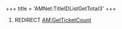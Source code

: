 +++
title = 'AMNet:TitleIDListGetTotal3'
+++

1.  REDIRECT [AM:GetTicketCount](AM:GetTicketCount "wikilink")
